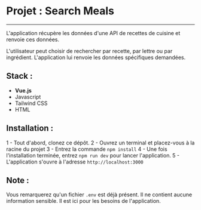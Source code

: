 # Projet : Search Meals

---

L'application récupère les données d'une API de recettes de cuisine et renvoie ces données.

L'utilisateur peut choisir de rechercher par recette, par lettre ou par ingrédient.
L'application lui renvoie les données spécifiques demandées.

## Stack :

- **Vue.js**
- Javascript
- Tailwind CSS
- HTML

## Installation :

1 - Tout d'abord, clonez ce dépôt.
2 - Ouvrez un terminal et placez-vous à la racine du projet
3 - Entrez la commande `npm install`
4 - Une fois l'installation terminée, entrez `npm run dev` pour lancer l'application.
5 - L'application s'ouvre à l'adresse `http://localhost:3000`

## Note :

Vous remarquerez qu'un fichier `.env` est déjà présent.
Il ne contient aucune information sensible. Il est ici pour les besoins de l'application.
